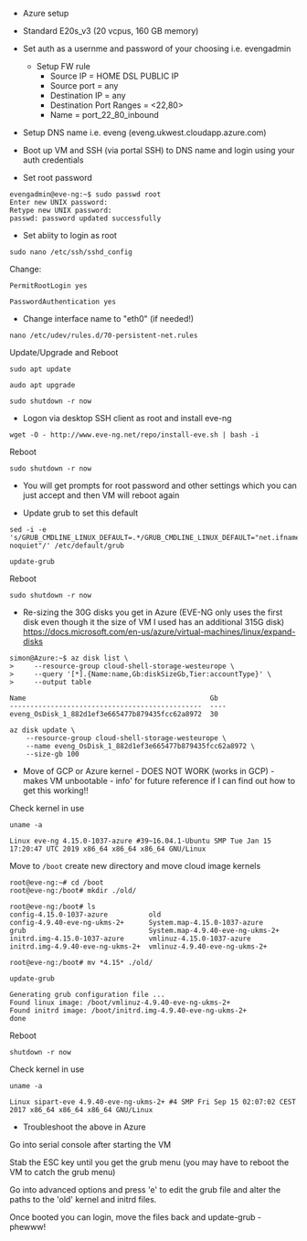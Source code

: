 * Azure setup

* Standard E20s_v3 (20 vcpus, 160 GB memory)
* Set auth as a usernme and password of your choosing i.e. evengadmin
    * Setup FW rule
        * Source IP = HOME DSL PUBLIC IP
        * Source port = any
        * Destination IP = any
        * Destination Port Ranges = <22,80>
        * Name = port_22_80_inbound
* Setup DNS name i.e. eveng (eveng.ukwest.cloudapp.azure.com)

* Boot up VM and SSH (via portal SSH) to DNS name and login using your auth credentials
* Set root password
```
evengadmin@eve-ng:~$ sudo passwd root
Enter new UNIX password:
Retype new UNIX password:
passwd: password updated successfully
```

* Set abiity to login as root
```
sudo nano /etc/ssh/sshd_config
```
Change:
```
PermitRootLogin yes

PasswordAuthentication yes
```

* Change interface name to "eth0" (if needed!)
```
nano /etc/udev/rules.d/70-persistent-net.rules
```
Update/Upgrade and Reboot
```
sudo apt update

audo apt upgrade

sudo shutdown -r now
```
* Logon via desktop SSH client as root and install eve-ng
```
wget -O - http://www.eve-ng.net/repo/install-eve.sh | bash -i 
```
Reboot
```
sudo shutdown -r now
```

* You will get prompts for root password and other settings which you can just accept and then VM will reboot again


* Update grub to set this default
```
sed -i -e  's/GRUB_CMDLINE_LINUX_DEFAULT=.*/GRUB_CMDLINE_LINUX_DEFAULT="net.ifnames=0 noquiet"/' /etc/default/grub

update-grub
```
Reboot
```
sudo shutdown -r now
```


* Re-sizing the 30G disks you get in Azure (EVE-NG only uses the first disk even though it the size of VM I used has an additional 315G disk)
https://docs.microsoft.com/en-us/azure/virtual-machines/linux/expand-disks

```
simon@Azure:~$ az disk list \
>     --resource-group cloud-shell-storage-westeurope \
>     --query '[*].{Name:name,Gb:diskSizeGb,Tier:accountType}' \
>     --output table
```
```
Name                                             Gb
-----------------------------------------------  ----
eveng_OsDisk_1_882d1ef3e665477b879435fcc62a8972  30
```
```
az disk update \
    --resource-group cloud-shell-storage-westeurope \
    --name eveng_OsDisk_1_882d1ef3e665477b879435fcc62a8972 \
    --size-gb 100
```


* Move of GCP or Azure kernel - DOES NOT WORK (works in GCP) - makes VM unbootable - info' for future reference if I can find out how to get this working!!

Check kernel in use
```
uname -a

Linux eve-ng 4.15.0-1037-azure #39~16.04.1-Ubuntu SMP Tue Jan 15 17:20:47 UTC 2019 x86_64 x86_64 x86_64 GNU/Linux
```
Move to `/boot` create new directory and move cloud image kernels
```
root@eve-ng:~# cd /boot
root@eve-ng:/boot# mkdir ./old/
```
```
root@eve-ng:/boot# ls
config-4.15.0-1037-azure          old
config-4.9.40-eve-ng-ukms-2+      System.map-4.15.0-1037-azure
grub                              System.map-4.9.40-eve-ng-ukms-2+
initrd.img-4.15.0-1037-azure      vmlinuz-4.15.0-1037-azure
initrd.img-4.9.40-eve-ng-ukms-2+  vmlinuz-4.9.40-eve-ng-ukms-2+
```
```
root@eve-ng:/boot# mv *4.15* ./old/
```

```
update-grub

Generating grub configuration file ...
Found linux image: /boot/vmlinuz-4.9.40-eve-ng-ukms-2+
Found initrd image: /boot/initrd.img-4.9.40-eve-ng-ukms-2+
done
```
Reboot
```
shutdown -r now
```
Check kernel in use
```
uname -a

Linux sipart-eve 4.9.40-eve-ng-ukms-2+ #4 SMP Fri Sep 15 02:07:02 CEST 2017 x86_64 x86_64 x86_64 GNU/Linux
```

* Troubleshoot the above in Azure

Go into serial console after starting the VM

Stab the ESC key until you get the grub menu (you may have to reboot the VM to catch the grub menu)

Go into advanced options and press 'e' to edit the grub file and alter the paths to the 'old' kernel and initrd files.

Once booted you can login, move the files back and update-grub - phewww!